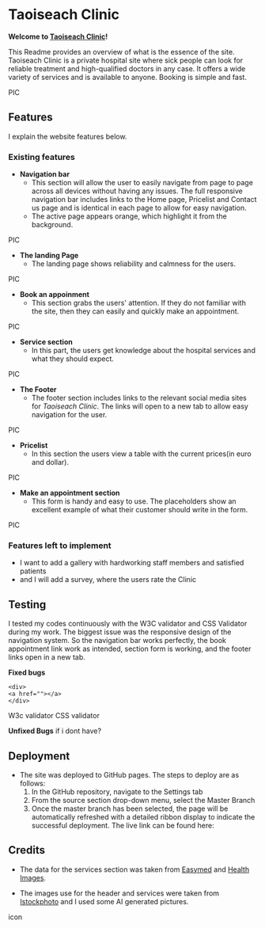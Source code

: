 # Taoiseach Clinic
  

**Welcome to [Taoiseach Clinic](https://8000-luinen-123-hyc0nio3mvx.ws-eu64.gitpod.io/)!**
  

This Readme provides an overview of what is the essence of the site. Taoiseach Clinic is a private hospital site where sick people can look for reliable treatment and high-qualified doctors in any case. It offers a wide variety of services and is available to anyone. Booking is simple and fast. 

PIC
  

## Features

I explain the website features below.

### **Existing features**
  

- **Navigation bar**
  - This section will allow the user to easily navigate from page to page across all devices without having any issues. The full responsive navigation bar includes links to the Home page, Pricelist and Contact us page and is identical in each page to allow for easy navigation. 
  - The active page appears orange, which highlight it from the background. 

PIC

- **The landing Page**
  - The landing page shows reliability and calmness for the users. 

PIC

- **Book an appoinment**
  - This section grabs the users' attention. If they do not familiar with the site, then they can easily and quickly make an appointment.

PIC

- **Service section**
  - In this part, the users get knowledge about the hospital services and what they should expect. 

PIC

- **The Footer**
  - The footer section includes links to the relevant social media sites for *Taoiseach Clinic*. The links will open to a new tab to allow easy navigation for the user.

PIC

- **Pricelist**
  - In this section the users view a table with the current prices(in euro and dollar).

PIC

- **Make an appointment section**
  - This form is handy and easy to use. The placeholders show an excellent example of what their customer should write in the form.

PIC

### **Features left to implement**
- I want to add a gallery with hardworking staff members and satisfied patients 
- and I will add a survey, where the users rate the Clinic
  


## Testing

I tested my codes continuously with the W3C validator and CSS Validator during my work. The biggest issue was the responsive design of the navigation system. So the navigation bar works perfectly, the book appointment link work as intended, section form is working, and the footer links open in a new tab. 
  

**Fixed bugs** 


```
<div>
<a href=""></a>
</div>
```

W3c validator
CSS validator

**Unfixed Bugs**
if i dont have?


## Deployment  
- The site was deployed to GitHub pages. The steps to deploy are as follows: 
  1. In the GitHub repository, navigate to the Settings tab
  2. From the source section drop-down menu, select the Master Branch
  3. Once the master branch has been selected, the page will be automatically refreshed with a detailed ribbon display to indicate the successful deployment.
The live link can be found here: 


## Credits
- The data for the services section was taken from [Easymed](https://www.easymed.health/general-consultation) and [Health Images](https://www.healthimages.com/what-is-diagnostic-imaging/).

- The images use for the header and services were taken from [Istockphoto](https://www.istockphoto.com/photos-free?utm_medium=cpc&utm_source=GOOGLE&utm_campaign=IE_Tail_EN_DSA&utm_content=Free_DSA&utm_term=DYNAMIC+SEARCH+ADS&ds_rl=1261606&ds_rl=1265190&ds_rl=1265190&gclid=Cj0KCQjw7KqZBhCBARIsAI-fTKIp5InQ3oDn-zLVzejPNf0r3iu8VILmYPpd-davF8CMQq8AxYaF6NEaAhJYEALw_wcB&gclsrc=aw.ds) and I used some AI generated pictures. 


icon